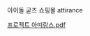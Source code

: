 아이돌 굳즈 쇼핑몰 attirance

[프로젝트 아띠랑스.pdf](https://github.com/eogjsl900/attirance/files/14958515/default.pdf)
